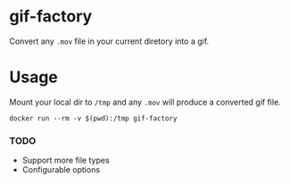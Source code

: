 # gif-factory

Convert any `.mov` file in your current diretory into a gif.

# Usage

Mount your local dir to `/tmp` and any `.mov` will produce a converted gif file.

```
docker run --rm -v $(pwd):/tmp gif-factory
```

### TODO

* Support more file types
* Configurable options
